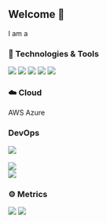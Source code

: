 ## Welcome 👋
I am a 

### 🔧 Technologies & Tools
![](https://img.shields.io/badge/OS-Linux-informational?style=flat&logo=linux&logoColor=white&color=2bbc8a)
![](https://img.shields.io/badge/Shell-Bash-informational?style=flat&logo=gnu-bash&logoColor=white&color=2bbc8a)
![](https://img.shields.io/badge/Code-JavaScript-informational?style=flat&logo=javascript&logoColor=white&color=2bbc8a)
![](https://img.shields.io/badge/Tools-Docker-informational?style=flat&logo=docker&logoColor=white&color=2bbc8a)
![](https://img.shields.io/badge/Cloud-AWS-informational?style=flat&logo=aws&logoColor=white&color=2bbc8a)

### ☁️ Cloud
AWS
Azure

### DevOps
![](https://img.shields.io/badge/CICD-Jenkins-informaional?style=flat&logo=jenkins&logoColor=white&color=2bbc8a)
<br><br>
![](https://img.shields.io/badge/Repository-Bitbucket-informaional?style=flat&logo=bitbucket&logoColor=white&color=2bbc8a)<br>
![](https://img.shields.io/badge/Repository-Github-informaional?style=flat&logo=github&logoColor=white&color=2bbc8a)

### ⚙️ Metrics
![](https://img.shields.io/badge/_-Grafana-informaional?style=flat&logo=grafana&logoColor=white&color=2bbc8a)
![](https://img.shields.io/badge/%20-InfluxDB-informaional?style=flat&logo=InfluxDB&logoColor=white&color=2bbc8a)

<!--
**craig-harvey/craig-harvey** is a ✨ _special_ ✨ repository because its `README.md` (this file) appears on your GitHub profile.

Here are some ideas to get you started:

- 🔭 I’m currently working on ...
- 🌱 I’m currently learning ...
- 👯 I’m looking to collaborate on ...
- 🤔 I’m looking for help with ...
- 💬 Ask me about ...
- 📫 How to reach me: ...
- 😄 Pronouns: ...
- ⚡ Fun fact: ...
-->
